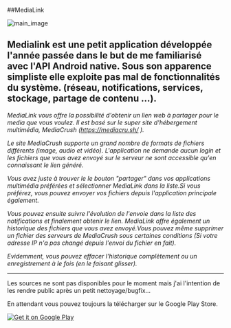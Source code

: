 ##MediaLink

![main_image](https://lh3.ggpht.com/sf9rhTWWSYll50x31C760M6FUJAGBWjAgQZDLm1VhOJw0d7AjlTax6OgCKpjv38Jniw=h900-rw)

Medialink est une petit application développée l'année passée dans le but de me familiarisé avec l'API Android native.
Sous son apparence simpliste elle exploite pas mal de fonctionnalités du système. (réseau, notifications, services, stockage, partage de contenu ...).
---
*MediaLink vous offre la possibilité d'obtenir un lien web à partager pour le media que vous voulez.
Il est basé sur le super site d'hébergement multimédia, MediaCrush (https://mediacru.sh/ ).*


*Le site MediaCrush supporte un grand nombre de formats de fichiers différents (image, audio et vidéo).
L'application ne demande aucun login et les fichiers que vous avez envoyé sur le serveur ne sont accessible qu'en connaissant le lien généré.*

*Vous avez juste à trouver le le bouton "partager" dans vos applications multimédia préférées et sélectionner MediaLink dans la liste.Si vous préférez, vous pouvez envoyer vos fichiers depuis l'application principale également.*

*Vous pouvez ensuite suivre l'évolution de l'envoie dans la liste des notifications et finalement obtenir le lien.
MediaLink offre également un historique des fichiers que vous avez envoyé.Vous pouvez même supprimer un fichier des serveurs de MediaCrush sous certaines conditions (Si votre adresse IP n'a pas changé depuis l'envoi du fichier en fait).*

*Evidemment, vous pouvez effacer l'historique complètement ou un enregistrement à le fois (en le faisant glisser).*

---

Les sources ne sont pas disponibles pour le moment mais j'ai l'intention de les rendre public après un petit nettoyage/bugfix...

En attendant vous pouvez toujours la télécharger sur le Google Play Store.

<a href="https://play.google.com/store/apps/details?id=fr.apox.medialink">
  <img alt="Get it on Google Play"
       src="https://developer.android.com/images/brand/fr\_generic\_rgb\_wo\_45.png" />
</a>